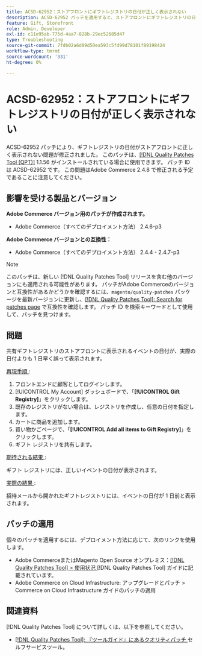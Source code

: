 ```yaml
---
title: ACSD-62952：ストアフロントにギフトレジストリの日付が正しく表示されない
description: ACSD-62952 パッチを適用すると、ストアフロントにギフトレジストリの日付が正しく表示されないAdobe Commerceの問題が修正されます。
feature: Gift, Storefront
role: Admin, Developer
exl-id: c11e95ab-775d-4aa7-828b-29ec52685d47
type: Troubleshooting
source-git-commit: 7fdb02a6d89d50ea593c5fd99d78101f89198424
workflow-type: tm+mt
source-wordcount: '331'
ht-degree: 0%

---
```


# ACSD-62952：ストアフロントにギフトレジストリの日付が正しく表示されない

ACSD-62952 パッチにより、ギフトレジストリの日付がストアフロントに正しく表示されない問題が修正されました。 このパッチは、[[!DNL Quality Patches Tool (QPT)]](/help/tools/quality-patches-tool/quality-patches-tool-to-self-serve-quality-patches.md) 1.1.56 がインストールされている場合に使用できます。 パッチ ID は ACSD-62952 です。 この問題はAdobe Commerce 2.4.8 で修正される予定であることに注意してください。

## 影響を受ける製品とバージョン

**Adobe Commerce バージョン用のパッチが作成されます。**

* Adobe Commerce（すべてのデプロイメント方法） 2.4.6-p3

**Adobe Commerce バージョンとの互換性：**

* Adobe Commerce（すべてのデプロイメント方法） 2.4.4 - 2.4.7-p3

>[!NOTE]
>
>このパッチは、新しい [!DNL Quality Patches Tool] リリースを含む他のバージョンにも適用される可能性があります。 パッチがAdobe Commerceのバージョンと互換性があるかどうかを確認するには、`magento/quality-patches` パッケージを最新バージョンに更新し、[[!DNL Quality Patches Tool]: Search for patches page](https://experienceleague.adobe.com/tools/commerce-quality-patches/index.html?lang=ja) で互換性を確認します。 パッチ ID を検索キーワードとして使用して、パッチを見つけます。

## 問題

共有ギフトレジストリのストアフロントに表示されるイベントの日付が、実際の日付よりも 1 日早く誤って表示されます。

<u> 再現手順 </u>:

1. フロントエンドに顧客としてログインします。
1. [!UICONTROL My Account] ダッシュボードで、「**[!UICONTROL Gift Registry]**」をクリックします。
1. 既存のレジストリがない場合は、レジストリを作成し、任意の日付を指定します。
1. カートに商品を追加します。
1. 買い物かごページで、「**[!UICONTROL Add all items to Gift Registry]**」をクリックします。
1. ギフト レジストリを共有します。

<u> 期待される結果 </u>:

ギフト レジストリには、正しいイベントの日付が表示されます。

<u> 実際の結果 </u>:

招待メールから開かれたギフトレジストリには、イベントの日付が 1 日前と表示されます。

## パッチの適用

個々のパッチを適用するには、デプロイメント方法に応じて、次のリンクを使用します。

* Adobe CommerceまたはMagento Open Source オンプレミス：[[!DNL Quality Patches Tool] > 使用状況 ](/help/tools/quality-patches-tool/usage.md) [!DNL Quality Patches Tool] ガイドに記載されています。
* Adobe Commerce on Cloud Infrastructure: アップグレードとパッチ > Commerce on Cloud Infrastructure ガイドのパッチの適用

## 関連資料

[!DNL Quality Patches Tool] について詳しくは、以下を参照してください。

* [[!DNL Quality Patches Tool]: 『ツールガイド』にあるクオリティパッチ ](/help/tools/quality-patches-tool/quality-patches-tool-to-self-serve-quality-patches.md) セルフサービスツール。

